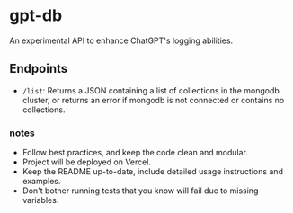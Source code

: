 # gpt-db

An experimental API to enhance ChatGPT's logging abilities.

## Endpoints

- `/list`: Returns a JSON containing a list of collections in the mongodb cluster, or returns an error if mongodb is not connected or contains no collections.

### notes

- Follow best practices, and keep the code clean and modular.
- Project will be deployed on Vercel.
- Keep the README up-to-date, include detailed usage instructions and examples.
- Don't bother running tests that you know will fail due to missing variables.
